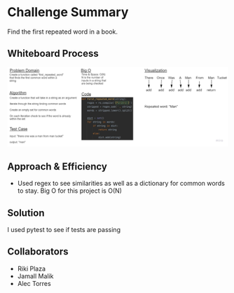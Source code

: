 # Challenge Summary
Find the first repeated word in a book.

## Whiteboard Process
![Whiteboard](Challenge31whiteboard.jpg)

## Approach & Efficiency
- Used regex to see similarities as well as a dictionary for common words to stay. Big O for this project is O(N)

## Solution
I used pytest to see if tests are passing

## Collaborators
- Riki Plaza
- Jamall Malik
- Alec Torres
